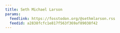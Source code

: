 ```yaml
---
title: Seth Michael Larson
params:
  feedlink: https://fosstodon.org/@sethmlarson.rss
  feedid: a2838fcfc1e817f563f369af89038f42
---
```

